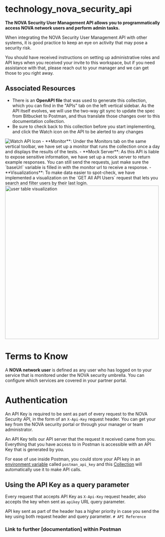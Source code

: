 # technology_nova_security_api
**The NOVA Security User Management API allows you to programmatically access NOVA network users and perform admin tasks.**

When integrating the NOVA Security User Management API with other systems, it is good practice to keep an eye on activity that may pose a security risk. 

You should have received instructions on setting up administrative roles and API keys when you received your invite to this workspace, but if you need assistance with that, please reach out to your manager and we can get those to you right away. 


## Associated Resources
- There is an **OpenAPI file** that was used to generate this collection, which you can find in the "APIs" tab on the left vertical sidebar. As the API itself evolves, we will use the two-way git sync to update the spec from Bitbucket to Postman, and thus translate those changes over to this documentation collection. 
- Be sure to check back to this collection before you start implementing, and click the Watch icon on the API to be alerted to any changes   


<img alt="Watch API Icon" src="https://user-images.githubusercontent.com/20145532/129741324-cb48e900-d793-4d3c-88db-dbc9fc0ece7d.png">
- **Monitor**: Under the Monitors tab on the same vertical toolbar, we have set up a monitor that runs the collection once a day and displays the results of the tests. 
- **Mock Server**: As this API is liable to expose sensitive information, we have set up a mock server to return example responses. You can still send the requests, just make sure the `baseUrl` variable is filled in with the monitor url to receive a response.
- **Visualizations**: To make data easier to spot-check, we have implemented a visualization on the `GET All API Users` request that lets you search and filter users by their last login.   

<img alt="user table visualization" src="https://user-images.githubusercontent.com/20145532/129748924-1adbfacb-c281-4c2d-8c0d-0eef38d0cbf9.gif" width="500">



# Terms to Know

A **NOVA network user** is defined as any user who has logged on to your service that is monitored under the NOVA security umbrella. You can configure which services are covered in your partner portal. 


# Authentication

An API Key is required to be sent as part of every request to the NOVA Security API, in the form of an `X-Api-Key` request header.  You can get your key from the NOVA security portal or through your manager or team administrator.

An API Key tells our API server that the request it received came from you. Everything that you have access to in Postman is accessible with an API Key that is generated by you.

For ease of use inside Postman, you could store your API key in an [environment variable](https://www.getpostman.com/docs/environments) called `postman_api_key` and this [Collection](https://www.getpostman.com/docs/network) will automatically use it to make API calls.



## Using the API Key as a query parameter

Every request that accepts API Key as `X-Api-Key` request header, also accepts the key when sent as `apikey` URL query parameter.

API key sent as part of the header has a higher priority in case you send the key using both request header and query parameter.
```# API Reference```
 ### Link to further [documentation] within Postman
